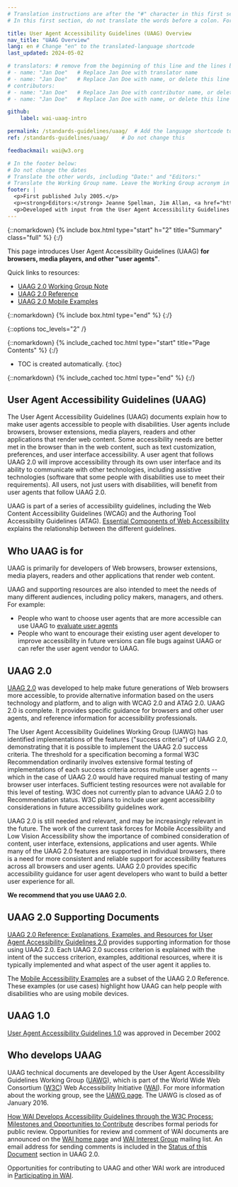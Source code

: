 ```yaml
---
# Translation instructions are after the "#" character in this first section. They are comments that do not show up in the web page. You do not need to translate the instructions after "#".
# In this first section, do not translate the words before a colon. For example, do not translate "title:". Do translate the text after "title:"

title: User Agent Accessibility Guidelines (UAAG) Overview
nav_title: "UAAG Overview"
lang: en # Change "en" to the translated-language shortcode
last_updated: 2024-05-02

# translators: # remove from the beginning of this line and the lines below: "# " (the hash sign and the space)
# - name: "Jan Doe"   # Replace Jan Doe with translator name
# - name: "Jan Doe"   # Replace Jan Doe with name, or delete this line if not multiple translators
# contributors:
# - name: "Jan Doe"   # Replace Jan Doe with contributor name, or delete this line if none
# - name: "Jan Doe"   # Replace Jan Doe with name, or delete this line if not multiple contributors

github:
    label: wai-uaag-intro

permalink: /standards-guidelines/uaag/  # Add the language shortcode to the end, with no slash at the end. For example /path/to/file/fr
ref: /standards-guidelines/uaag/    # Do not change this

feedbackmail: wai@w3.org

# In the footer below:
# Do not change the dates
# Translate the other words, including "Date:" and "Editors:"
# Translate the Working Group name. Leave the Working Group acronym in English.
footer: |
  <p>First published July 2005.</p>
  <p><strong>Editors:</strong> Jeanne Spellman, Jim Allan, <a href="https://www.w3.org/People/shawn">Shawn Lawton Henry</a>.</p>
  <p>Developed with input from the User Agent Accessibility Guidelines Working Group (<a href="https://www.w3.org/WAI/UA/">UAWG</a>).</p>
---
```


{::nomarkdown}
{% include box.html type="start" h="2" title="Summary" class="full" %}
{:/}

This page introduces User Agent Accessibility Guidelines (UAAG) **for browsers, media players, and other "user agents"**.

Quick links to resources:
* [UAAG 2.0 Working Group Note](https://www.w3.org/TR/UAAG20/)
* [UAAG 2.0 Reference](https://www.w3.org/TR/UAAG20-Reference/)
* [UAAG 2.0 Mobile Examples](https://www.w3.org/TR/2015/NOTE-UAAG20-Reference-20151215/mobile.html)

{::nomarkdown}
{% include box.html type="end" %}
{:/}

{::options toc_levels="2" /}

{::nomarkdown}
{% include_cached toc.html type="start" title="Page Contents" %}
{:/}

-   TOC is created automatically.
{:toc}

{::nomarkdown}
{% include_cached toc.html type="end" %}
{:/}

## User Agent Accessibility Guidelines (UAAG)

The User Agent Accessibility Guidelines (UAAG) documents explain how to make user agents accessible to people with disabilities. User agents include browsers, browser extensions, media players, readers and other applications that render web content. Some accessibility needs are better met in the browser than in the web content, such as text customization, preferences, and user interface accessibility. A user agent that follows UAAG 2.0 will improve accessibility through its own user interface and its ability to communicate with other technologies, including assistive technologies (software that some people with disabilities use to meet their requirements). All users, not just users with disabilities, will benefit from user agents that follow UAAG 2.0.

UAAG is part of a series of accessibility guidelines, including the Web Content Accessibility Guidelines (WCAG) and the Authoring Tool Accessibility Guidelines (ATAG). [Essential Components of Web Accessibility](/fundamentals/components/) explains the relationship between the different guidelines.

## Who UAAG is for

UAAG is primarily for developers of Web browsers, browser extensions, media players, readers and other applications that render web content.

UAAG and supporting resources are also intended to meet the needs of many different audiences, including policy makers, managers, and others. For example:

-   People who want to choose user agents that are more accessible can use UAAG to [evaluate user agents](https://www.w3.org/WAI/UA/2001/10/eval)
-   People who want to encourage their existing user agent developer to improve accessibility in future versions can file bugs against UAAG or can refer the user agent vendor to UAAG.

## UAAG 2.0

[UAAG 2.0](https://www.w3.org/TR/UAAG20/) was developed to help make future generations of Web browsers more accessible, to provide alternative information based on the users technology and platform, and to align with WCAG 2.0 and ATAG 2.0. UAAG 2.0 is complete. It provides specific guidance for browsers and other user agents, and reference information for accessibility professionals.

The User Agent Accessibility Guidelines Working Group (UAWG) has identified implementations of the features ("success criteria") of UAAG 2.0, demonstrating that it is possible to implement the UAAG 2.0 success criteria. The threshold for a specification becoming a formal W3C Recommendation ordinarily involves extensive formal testing of implementations of each success criteria across multiple user agents -- which in the case of UAAG 2.0 would have required manual testing of many browser user interfaces. Sufficient testing resources were not available for this level of testing. W3C does not currently plan to advance UAAG 2.0 to Recommendation status. W3C plans to include user agent accessibility considerations in future accessibility guidelines work.

UAAG 2.0 is still needed and relevant, and may be increasingly relevant in the future. The work of the current task forces for Mobile Accessibility and Low Vision Accessibility show the importance of combined consideration of content, user interface, extensions, applications and user agents. While many of the UAAG 2.0 features are supported in individual browsers, there is a need for more consistent and reliable support for accessibility features across all browsers and user agents. UAAG 2.0 provides specific accessibility guidance for user agent developers who want to build a better user experience for all.

**We recommend that you use UAAG 2.0.**

## UAAG 2.0 Supporting Documents

[UAAG 2.0 Reference: Explanations, Examples, and Resources for User Agent Accessibility Guidelines 2.0](https://www.w3.org/TR/UAAG20-Reference/) provides supporting information for those using UAAG 2.0. Each UAAG 2.0 success criterion is explained with the intent of the success criterion, examples, additional resources, where it is typically implemented and what aspect of the user agent it applies to.

The [Mobile Accessibility Examples](https://www.w3.org/TR/2015/NOTE-UAAG20-Reference-20151215/mobile.html) are a subset of the UAAG 2.0 Reference. These examples (or use cases) highlight how UAAG can help people with disabilities who are using mobile devices.

## UAAG 1.0

[User Agent Accessibility Guidelines 1.0](https://www.w3.org/TR/UAAG10/) was approved in December 2002

## Who develops UAAG

UAAG technical documents are developed by the User Agent Accessibility Guidelines Working Group ([UAWG](https://www.w3.org/WAI/UA/)), which is part of the World Wide Web Consortium ([W3C](https://www.w3.org)) Web Accessibility Initiative ([WAI](https://www.w3.org/WAI/)). For more information about the working group, see the [UAWG page](https://www.w3.org/WAI/UA/). The UAWG is closed as of January 2016.

[How WAI Develops Accessibility Guidelines through the W3C Process: Milestones and Opportunities to Contribute](/standards-guidelines/w3c-process/) describes formal periods for public review. Opportunities for review and comment of WAI documents are announced on the [WAI home page](https://www.w3.org/WAI/) and [WAI Interest Group](/about/groups/waiig/) mailing list. An email address for sending comments is included in the [Status of this Document](https://www.w3.org/TR/UAAG20/#status) section in UAAG 2.0.

Opportunities for contributing to UAAG and other WAI work are introduced in [Participating in WAI](/about/participating/).
